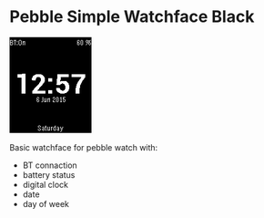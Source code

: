 # Pebble Simple Watchface Black

![](https://github.com/karcio/pebbleSimpleWatchface/blob/master/resources/images/watchfaceBL_screenshot.png)

Basic watchface for pebble watch with: 

- BT connaction
- battery status
- digital clock
- date
- day of week

